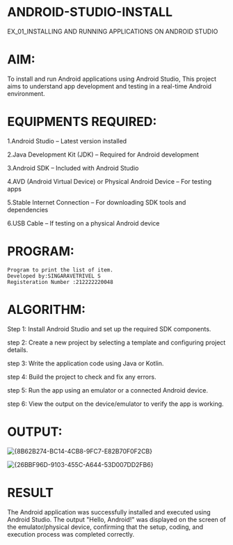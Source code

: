 # ANDROID-STUDIO-INSTALL
EX_01_INSTALLING AND RUNNING APPLICATIONS ON ANDROID STUDIO

# AIM:
To install and run Android applications using Android Studio, This project aims to understand app development and testing in a real-time Android environment.

# EQUIPMENTS REQUIRED:
1.Android Studio – Latest version installed

2.Java Development Kit (JDK) – Required for Android development

3.Android SDK – Included with Android Studio

4.AVD (Android Virtual Device) or Physical Android Device – For testing apps

5.Stable Internet Connection – For downloading SDK tools and dependencies

6.USB Cable – If testing on a physical Android device

# PROGRAM:
```
Program to print the list of item.
Developed by:SINGARAVETRIVEL S
Registeration Number :212222220048
```
# ALGORITHM:
Step 1: Install Android Studio and set up the required SDK components.

step 2: Create a new project by selecting a template and configuring project details.

step 3: Write the application code using Java or Kotlin.

step 4: Build the project to check and fix any errors.

step 5: Run the app using an emulator or a connected Android device.

step 6: View the output on the device/emulator to verify the app is working.
# OUTPUT:

![{8B62B274-BC14-4CB8-9FC7-E82B70F0F2CB}](https://github.com/user-attachments/assets/4cdd5825-a1ef-4f46-bef6-f17be9b27ffb)

![{26BBF96D-9103-455C-A644-53D007DD2FB6}](https://github.com/user-attachments/assets/347476f0-1482-4a1a-8446-36e13b1f8e61)



# RESULT
The Android application was successfully installed and executed using Android Studio. The output "Hello, Android!" was displayed on the screen of the emulator/physical device, confirming that the setup, coding, and execution process was completed correctly.
